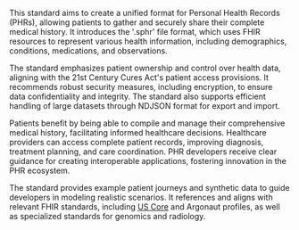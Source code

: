 This standard aims to create a unified format for Personal Health Records (PHRs), allowing patients to gather and securely share their complete medical history. It introduces the '.sphr' file format, which uses FHIR resources to represent various health information, including demographics, conditions, medications, and observations.

The standard emphasizes patient ownership and control over health data, aligning with the 21st Century Cures Act's patient access provisions. It recommends robust security measures, including encryption, to ensure data confidentiality and integrity. The standard also supports efficient handling of large datasets through NDJSON format for export and import.

Patients benefit by being able to compile and manage their comprehensive medical history, facilitating informed healthcare decisions. Healthcare providers can access complete patient records, improving diagnosis, treatment planning, and care coordination. PHR developers receive clear guidance for creating interoperable applications, fostering innovation in the PHR ecosystem.

The standard provides example patient journeys and synthetic data to guide developers in modeling realistic scenarios. It references and aligns with relevant FHIR standards, including [US Core](https://build.fhir.org/ig/HL7/hl7.fhir.us.core) and Argonaut profiles, as well as specialized standards for genomics and radiology.
